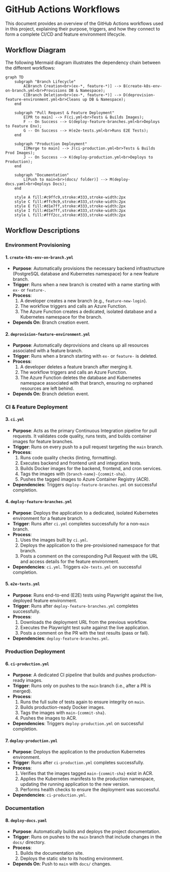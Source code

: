 # GitHub Actions Workflows

This document provides an overview of the GitHub Actions workflows used in this project, explaining their purpose, triggers, and how they connect to form a complete CI/CD and feature environment lifecycle.

## Workflow Diagram

The following Mermaid diagram illustrates the dependency chain between the different workflows:

```mermaid
graph TD
    subgraph "Branch Lifecycle"
        A[Branch Creation<br>(ex-*, feature-*)] --> B(create-k8s-env-on-branch.yml<br>Provisions DB & Namespace);
        C[Branch Deletion<br>(ex-*, feature-*)] --> D(deprovision-feature-environment.yml<br>Cleans up DB & Namespace);
    end

    subgraph "Pull Request & Feature Deployment"
        E[PR to main] --> F(ci.yml<br>Tests & Builds Images);
        F -- On Success --> G(deploy-feature-branches.yml<br>Deploys to Feature Env);
        G -- On Success --> H(e2e-tests.yml<br>Runs E2E Tests);
    end

    subgraph "Production Deployment"
        I[Merge to main] --> J(ci-production.yml<br>Tests & Builds Prod Images);
        J -- On Success --> K(deploy-production.yml<br>Deploys to Production);
    end

    subgraph "Documentation"
        L[Push to main<br>(docs/ folder)] --> M(deploy-docs.yaml<br>Deploys Docs);
    end

    style A fill:#c9ffc9,stroke:#333,stroke-width:2px
    style C fill:#ffc9c9,stroke:#333,stroke-width:2px
    style E fill:#d1e7ff,stroke:#333,stroke-width:2px
    style I fill:#d1e7ff,stroke:#333,stroke-width:2px
    style L fill:#fff2cc,stroke:#333,stroke-width:2px
```

## Workflow Descriptions

### Environment Provisioning

#### 1. `create-k8s-env-on-branch.yml`
- **Purpose**: Automatically provisions the necessary backend infrastructure (PostgreSQL database and Kubernetes namespace) for a new feature branch.
- **Trigger**: Runs when a new branch is created with a name starting with `ex-` or `feature-`.
- **Process**:
    1. A developer creates a new branch (e.g., `feature-new-login`).
    2. The workflow triggers and calls an Azure Function.
    3. The Azure Function creates a dedicated, isolated database and a Kubernetes namespace for the branch.
- **Depends On**: Branch creation event.

#### 2. `deprovision-feature-environment.yml`
- **Purpose**: Automatically deprovisions and cleans up all resources associated with a feature branch.
- **Trigger**: Runs when a branch starting with `ex-` or `feature-` is deleted.
- **Process**:
    1. A developer deletes a feature branch after merging it.
    2. The workflow triggers and calls an Azure Function.
    3. The Azure Function deletes the database and Kubernetes namespace associated with that branch, ensuring no orphaned resources are left behind.
- **Depends On**: Branch deletion event.

### CI & Feature Deployment

#### 3. `ci.yml`
- **Purpose**: Acts as the primary Continuous Integration pipeline for pull requests. It validates code quality, runs tests, and builds container images for feature branches.
- **Trigger**: Runs on every push to a pull request targeting the `main` branch.
- **Process**:
    1. Runs code quality checks (linting, formatting).
    2. Executes backend and frontend unit and integration tests.
    3. Builds Docker images for the backend, frontend, and cron services.
    4. Tags the images with `{branch-name}-{commit-sha}`.
    5. Pushes the tagged images to Azure Container Registry (ACR).
- **Dependencies**: Triggers `deploy-feature-branches.yml` on successful completion.

#### 4. `deploy-feature-branches.yml`
- **Purpose**: Deploys the application to a dedicated, isolated Kubernetes environment for a feature branch.
- **Trigger**: Runs after `ci.yml` completes successfully for a non-`main` branch.
- **Process**:
    1. Uses the images built by `ci.yml`.
    2. Deploys the application to the pre-provisioned namespace for that branch.
    3. Posts a comment on the corresponding Pull Request with the URL and access details for the feature environment.
- **Dependencies**: `ci.yml`. Triggers `e2e-tests.yml` on successful completion.

#### 5. `e2e-tests.yml`
- **Purpose**: Runs end-to-end (E2E) tests using Playwright against the live, deployed feature environment.
- **Trigger**: Runs after `deploy-feature-branches.yml` completes successfully.
- **Process**:
    1. Downloads the deployment URL from the previous workflow.
    2. Executes the Playwright test suite against the live application.
    3. Posts a comment on the PR with the test results (pass or fail).
- **Dependencies**: `deploy-feature-branches.yml`.

### Production Deployment

#### 6. `ci-production.yml`
- **Purpose**: A dedicated CI pipeline that builds and pushes production-ready images.
- **Trigger**: Runs only on pushes to the `main` branch (i.e., after a PR is merged).
- **Process**:
    1. Runs the full suite of tests again to ensure integrity on `main`.
    2. Builds production-ready Docker images.
    3. Tags the images with `main-{commit-sha}`.
    4. Pushes the images to ACR.
- **Dependencies**: Triggers `deploy-production.yml` on successful completion.

#### 7. `deploy-production.yml`
- **Purpose**: Deploys the application to the production Kubernetes environment.
- **Trigger**: Runs after `ci-production.yml` completes successfully.
- **Process**:
    1. Verifies that the images tagged `main-{commit-sha}` exist in ACR.
    2. Applies the Kubernetes manifests to the production namespace, updating the running application to the new version.
    3. Performs health checks to ensure the deployment was successful.
- **Dependencies**: `ci-production.yml`.

### Documentation

#### 8. `deploy-docs.yaml`
- **Purpose**: Automatically builds and deploys the project documentation.
- **Trigger**: Runs on pushes to the `main` branch that include changes in the `docs/` directory.
- **Process**:
    1. Builds the documentation site.
    2. Deploys the static site to its hosting environment.
- **Depends On**: Push to `main` with `docs/` changes.
